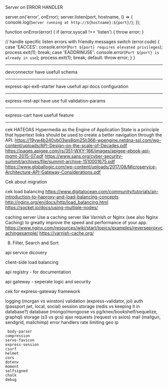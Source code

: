 Server on ERROR HANDLER

server.on('error', onError);
server.listen(port, hostname, () => {
  console.log(`Server running at http://${hostname}:${port}/`);
});

function onError(error) {
  if (error.syscall !== 'listen') {
    throw error;
  }

  // handle specific listen errors with friendly messages
  switch (error.code) {
    case 'EACCES':
      console.error(`Port ${port} requires elevated privileges`);
      process.exit(1);
      break;
    case 'EADDRINUSE':
      console.error(`Port ${port} is already in use`);
      process.exit(1);
      break;
    default:
      throw error;
  }
}

----
devconnector have usefull schema

---
express-api-ex6-starter have usefull api docs configuration

---
express-rest-api have use full validation-params

---
express-cart have usefull feature

---


cek HATEOAS
Hypermedia as the Engine of Application State is a principle that hypertext links should be used to create a better navigation through the API.
https://19yw4b240vb03ws8qm25h366-wpengine.netdna-ssl.com/wp-content/uploads/API-Design-on-the-scale-of-Decades.pdf
https://pages.apigee.com/rs/351-WXY-166/images/apigee-ebook-api-mgmt-2015-07.pdf
https://www.sans.org/cyber-security-summit/archives/file/summit-archive-1510001675.pdf
https://www.globallogic.com/wp-content/uploads/2017/08/Microservice-Architecture-API-Gateway-Considerations.pdf

Cek about migration

cek load balancing
https://www.digitalocean.com/community/tutorials/an-introduction-to-haproxy-and-load-balancing-concepts
http://nginx.org/en/docs/http/load_balancing.html
https://socket.io/docs/using-multiple-nodes/

caching server
Use a caching server like Varnish or Nginx (see also Nginx Caching) to greatly improve the speed and performance of your app.
https://www.nginx.com/resources/wiki/start/topics/examples/reverseproxycachingexample/
https://varnish-cache.org/


8. Filter, Search and Sort

api service dicovery

client-side load balancing

api registry - for documentation

api gateway - seperate logic and security

cek for express-gateway framework


 logging (morgan vs winston)
    validation (express-validator, joi)
    auth (passport jwt, local, social)
    session storage (redis vs keeping it in database?)
    database (mongo/mongoose vs pg/knex/bookshelf/sequelize, graphql)
    storage (s3 vs gcs)
    ajax requests (request vs axios)
    mail (mailgun, sendgrid, mailchimp)
    error handlers
    rate limiting
    geo ip


     body-parser
    compression
    serve-favicon
    express-session
    csurf
    helmet
    cors
    dotenv
    moment
    selfsigned
    chalk
    debug

